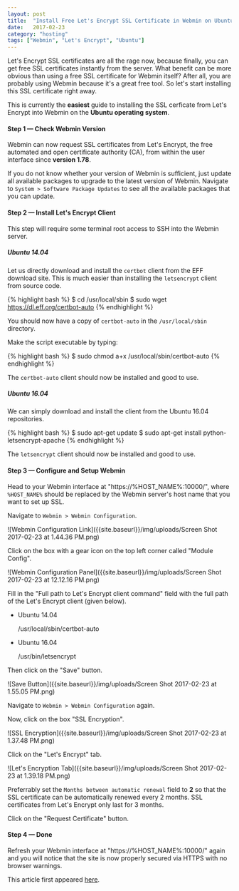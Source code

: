 ```yaml
---
layout: post
title:  "Install Free Let's Encrypt SSL Certificate in Webmin on Ubuntu"
date:   2017-02-23
category: "hosting"
tags: ["Webmin", "Let's Encrypt", "Ubuntu"]
---
```


Let's Encrypt SSL certificates are all the rage now, because finally, you can get free SSL certificates instantly from the server. What benefit can be more obvious than using a free SSL certificate for Webmin itself? After all, you are probably using Webmin because it's a great free tool. So let's start installing this SSL certificate right away.

This is currently the **easiest** guide to installing the SSL cerficate from Let's Encrypt into Webmin on the **Ubuntu operating system**.

#### Step 1 — Check Webmin Version ####

Webmin can now request SSL certificates from Let's Encrypt, the free automated and open certificate authority (CA), from within the user interface since **version 1.78**.

If you do not know whether your version of Webmin is sufficient, just update all available packages to upgrade to the latest version of Webmin.
Navigate to `System > Software Package Updates` to see all the available packages that you can update.

#### Step 2 — Install Let's Encrypt Client ####

This step will require some terminal root access to SSH into the Webmin server.

##### Ubuntu 14.04 #####

Let us directly download and install the `certbot` client from the EFF download site.
This is much easier than installing the `letsencrypt` client from source code.

{% highlight bash %}
$ cd /usr/local/sbin
$ sudo wget https://dl.eff.org/certbot-auto
{% endhighlight %}

You should now have a copy of `certbot-auto` in the `/usr/local/sbin` directory.

Make the script executable by typing:

{% highlight bash %}
$ sudo chmod a+x /usr/local/sbin/certbot-auto
{% endhighlight %}

The `certbot-auto` client should now be installed and good to use.

##### Ubuntu 16.04 #####

We can simply download and install the client from the Ubuntu 16.04 repositories.

{% highlight bash %}
$ sudo apt-get update
$ sudo apt-get install python-letsencrypt-apache
{% endhighlight %}

The `letsencrypt` client should now be installed and good to use.

#### Step 3 — Configure and Setup Webmin ####

Head to your Webmin interface at "https://%HOST_NAME%:10000/", where `%HOST_NAME%` should be replaced by the Webmin server's host name that you want to set up SSL.

Navigate to `Webmin > Webmin Configuration`.

![Webmin Configuration Link]({{site.baseurl}}/img/uploads/Screen Shot 2017-02-23 at 1.44.36 PM.png)

Click on the box with a gear icon on the top left corner called "Module Config".

![Webmin Configuration Panel]({{site.baseurl}}/img/uploads/Screen Shot 2017-02-23 at 12.12.16 PM.png)

Fill in the "Full path to Let's Encrypt client command" field with the full path of the Let's Encrypt client (given below).

* Ubuntu 14.04

	/usr/local/sbin/certbot-auto

* Ubuntu 16.04

	/usr/bin/letsencrypt

Then click on the "Save" button.

![Save Button]({{site.baseurl}}/img/uploads/Screen Shot 2017-02-23 at 1.55.05 PM.png)

Navigate to `Webmin > Webmin Configuration` again.

Now, click on the box "SSL Encryption".

![SSL Encryption]({{site.baseurl}}/img/uploads/Screen Shot 2017-02-23 at 1.37.48 PM.png)

Click on the "Let's Encrypt" tab.

![Let's Encryption Tab]({{site.baseurl}}/img/uploads/Screen Shot 2017-02-23 at 1.39.18 PM.png)

Preferrably set the `Months between automatic renewal` field to **2** so that the SSL certificate can be automatically renewed every 2 months.
SSL certificates from Let's Encrypt only last for 3 months.

Click on the "Request Certificate" button.

#### Step 4 — Done ####

Refresh your Webmin interface at "https://%HOST_NAME%:10000/" again and you will notice that the site is now properly secured via HTTPS with no browser warnings.

This article first appeared [here](https://www.ericluwj.com/2016/12/07/configuring-an-application-load-balancer-on-aws-elastic-beanstalk.html).
